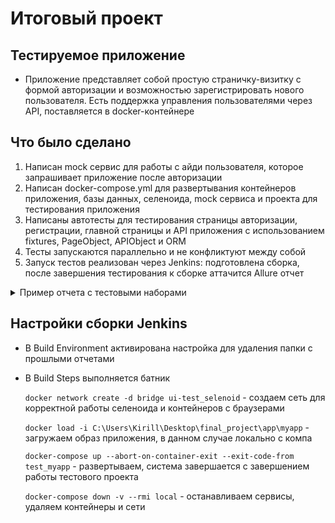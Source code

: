 # Итоговый проект


## Тестируемое приложение
* Приложение представляет собой простую страничку-визитку с формой авторизации и возможностью зарегистрировать
нового пользователя. Есть поддержка управления пользователями через API, поставляется в docker-контейнере

## Что было сделано
1. Написан mock сервис для работы с айди пользователя, которое запрашивает приложение после авторизации
2. Написан docker-compose.yml для развертывания контейнеров приложения, базы данных, селеноида, mock сервиса и проекта для тестирования приложения
3. Написаны автотесты для тестирования страницы авторизации, регистрации, главной страницы и API приложения с использованием fixtures, PageObject, APIObject и ORM
4. Тесты запускаются параллельно и не конфликтуют между собой
5. Запуск тестов реализован через Jenkins: подготовлена сборка, после завершения тестирования к сборке аттачится Allure отчет
<details><summary>Пример отчета с тестовыми наборами</summary><img src="https://i.ibb.co/wBBZ4yZ/image.png"></details>

## Настройки сборки Jenkins
* В Build Environment активирована настройка для удаления папки с прошлыми отчетами
* В Build Steps выполняется батник

    `docker network create -d bridge ui-test_selenoid` - создаем сеть для корректной работы селеноида и контейнеров с браузерами

    `docker load -i C:\Users\Kirill\Desktop\final_project\app\myapp` - загружаем образ приложения, в данном случае локально с компа 

    `docker-compose up --abort-on-container-exit --exit-code-from test_myapp` - развертываем, система завершается с завершением работы тестового проекта

    `docker-compose down -v --rmi local` - останавливаем сервисы, удаляем контейнеры и сети
